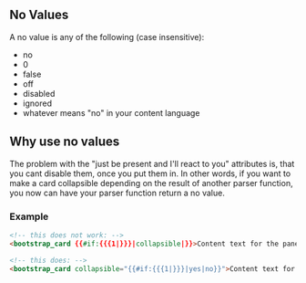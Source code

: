 ## No Values
A no value is any of the following (case insensitive):
- no
- 0
- false
- off
- disabled
- ignored
- whatever means "no" in your content language

## Why use no values
The problem with the "just be present and I'll react to you" attributes
is, that you cant disable them, once you put them in. In other words,
if you want to make a card collapsible depending on the result of
another parser function, you now can have your parser function return
a no value.

### Example
```html
<!-- this does not work: -->
<bootstrap_card {{#if:{{{1|}}}|collapsible|}}>Content text for the panel</bootstrap_card>

<!-- this does: -->
<bootstrap_card collapsible="{{#if:{{{1|}}}|yes|no}}">Content text for the panel</bootstrap_card>
```

